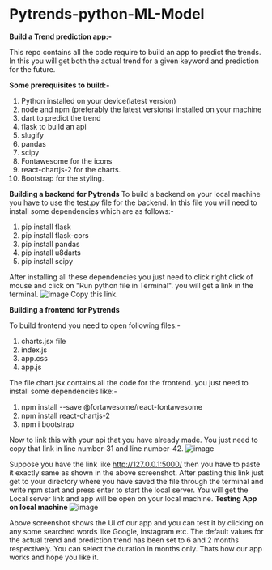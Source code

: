 # Pytrends-python-ML-Model
**Build a Trend prediction app:-**

This repo contains all the code require to build an app to predict the trends. In this you will get both the actual trend for a given keyword and prediction for the future.

**Some prerequisites to build:-**

1. Python installed on your device(latest version)
2. node and npm (preferably the latest versions) installed on your machine
3. dart to predict the trend
4. flask to build an api
5. slugify 
6. pandas
7. scipy
8. Fontawesome for the icons 
9. react-chartjs-2 for the charts.
10. Bootstrap for the styling.

**Building a backend for Pytrends**
To build a backend on your local machine you have to use the test.py file for the backend. In this file you will need to install some dependencies which are as follows:-
1. pip install flask
2. pip install flask-cors
3. pip install pandas
4. pip install u8darts
5. pip install scipy

After installing all these dependencies you just need to click right click of mouse and click on "Run python file in Terminal". you will get a link in the terminal.
![image](https://user-images.githubusercontent.com/96161286/147666892-4fa9ce69-bd6b-4dd2-a9b5-4f890c26ec16.png)
Copy this link.

**Building a frontend for Pytrends**

To build frontend you need to open following files:-
1. charts.jsx file
2.  index.js
3.  app.css
4.  app.js

The file chart.jsx contains all the code for the frontend. you just need to install some dependencies like:-
1.   npm install --save @fortawesome/react-fontawesome
2.   npm install react-chartjs-2
3.   npm i bootstrap

Now to link this with your api that you have already made. You just need to copy that link in line number-31 and line number-42.
![image](https://user-images.githubusercontent.com/96161286/147667674-0de2fd82-0158-49d5-9f27-2baa6ed83df3.png)
 
 Suppose you have the link like http://127.0.0.1:5000/ then you have to paste it exactly same as shown in the above screenshot.
 After pasting this link just get to your directory where you have saved the file through the terminal and write npm start and press enter to start the local server.
 You will get the Local server link and app will be open on your local machine. 
 **Testing App on local machine**
 ![image](https://user-images.githubusercontent.com/96161286/147668119-14f04eb1-177a-41e3-a6dd-34ca3662a269.png)

Above screenshot shows the UI of our app and you can test it by clicking on any some searched words like Google, Instagram etc. The default values for the actual trend and prediction trend has been set to 6 and 2 months respectively. You can select the duration in months only. Thats how our app works and hope you like it.
	
